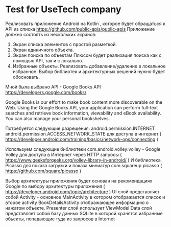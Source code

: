 # Test for UseTech company

Реализовать приложение Android на Kotlin , которое будет обращаться к API из списка
https://github.com/public-apis/public-apis
Приложение должно состоять из нескольких экранов: 
1. Экран списка элементов с простой разметкой.
2. Экран единичного объекта.
3. Экран поиска по объектам
Плюсом будет реализация поиска как с помощью API, так и с локально.
4. Избранные объекты.
Реализовать добавление/удаление в локальное избранное.
Выбор библиотек и архитектурных решений нужно будет обосновать.



Мной была выбрано API - Google Books API https://developers.google.com/books/

Google Books is our effort to make book content more discoverable on the Web. Using the Google Books API, your application can perform full-text searches and retrieve book information, viewability and eBook availability. You can also manage your personal bookshelves.

Потребуется следующие разрешения:
android.permission.INTERNET
android.permission.ACCESS_NETWORK_STATE
 для доступа в интернет ( https://developer.android.com/training/basics/network-ops/connecting )
 

Используем следующие библиотеки com.android.volley:volley - Google Volley для доступа в Интернет через HTTP запросы ( https://www.geeksforgeeks.org/volley-library-in-android/ )
И библиотека Picasso для показа загрузки и показа миниатур com.squareup.picasso ( https://github.com/square/picasso )

Выбор архитектуры приложения будет основан на рекомендациях Google по выбору архитектуры приложения ( https://developer.android.com/topic/architecture )
UI слой представляет собой Activity - основное MainActivity в котором отображается список и второе activity BookDetailsActivity отображающее информацию о нажатом объекте.
Presenter слой использует ViewModel
Data слой представляет собой базу данных SQLite в которой хранятся избранные обьекты, попадающие туда из запросов в Internet
